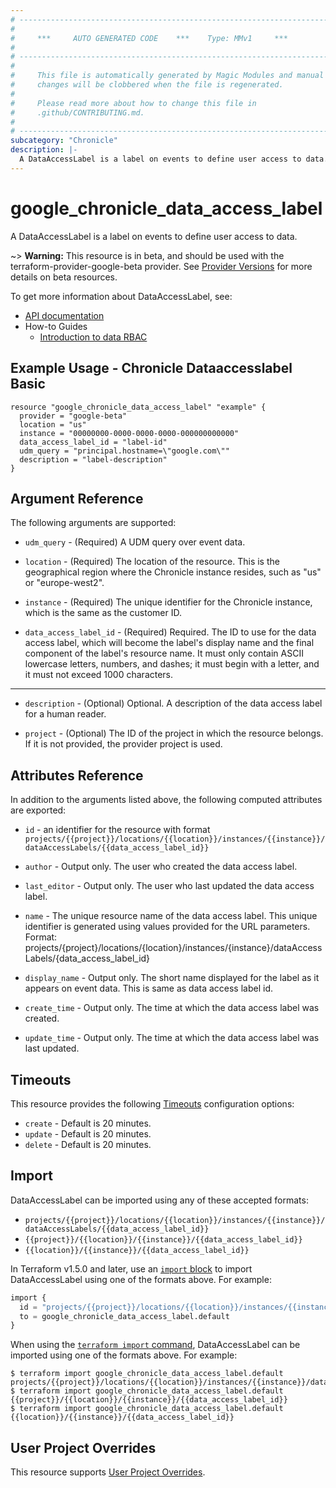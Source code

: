 ```yaml
---
# ----------------------------------------------------------------------------
#
#     ***     AUTO GENERATED CODE    ***    Type: MMv1     ***
#
# ----------------------------------------------------------------------------
#
#     This file is automatically generated by Magic Modules and manual
#     changes will be clobbered when the file is regenerated.
#
#     Please read more about how to change this file in
#     .github/CONTRIBUTING.md.
#
# ----------------------------------------------------------------------------
subcategory: "Chronicle"
description: |-
  A DataAccessLabel is a label on events to define user access to data.
---
```


# google_chronicle_data_access_label

A DataAccessLabel is a label on events to define user access to data.

~> **Warning:** This resource is in beta, and should be used with the terraform-provider-google-beta provider.
See [Provider Versions](https://terraform.io/docs/providers/google/guides/provider_versions.html) for more details on beta resources.

To get more information about DataAccessLabel, see:

* [API documentation](https://cloud.google.com/chronicle/docs/reference/rest/v1alpha/projects.locations.instances.dataAccessLabels)
* How-to Guides
    * [Introduction to data RBAC](https://cloud.google.com/chronicle/docs/onboard/onboard-datarbac)

## Example Usage - Chronicle Dataaccesslabel Basic


```hcl
resource "google_chronicle_data_access_label" "example" {
  provider = "google-beta"
  location = "us" 
  instance = "00000000-0000-0000-0000-000000000000"
  data_access_label_id = "label-id"
  udm_query = "principal.hostname=\"google.com\""
  description = "label-description"
}
```

## Argument Reference

The following arguments are supported:


* `udm_query` -
  (Required)
  A UDM query over event data.

* `location` -
  (Required)
  The location of the resource. This is the geographical region where the Chronicle instance resides, such as "us" or "europe-west2".

* `instance` -
  (Required)
  The unique identifier for the Chronicle instance, which is the same as the customer ID.

* `data_access_label_id` -
  (Required)
  Required. The ID to use for the data access label, which will become the label's
  display name and the final component of the label's resource name. It must
  only contain ASCII lowercase letters, numbers, and dashes; it must begin
  with a letter, and it must not exceed 1000 characters.


- - -


* `description` -
  (Optional)
  Optional. A description of the data access label for a human reader.

* `project` - (Optional) The ID of the project in which the resource belongs.
    If it is not provided, the provider project is used.


## Attributes Reference

In addition to the arguments listed above, the following computed attributes are exported:

* `id` - an identifier for the resource with format `projects/{{project}}/locations/{{location}}/instances/{{instance}}/dataAccessLabels/{{data_access_label_id}}`

* `author` -
  Output only. The user who created the data access label.

* `last_editor` -
  Output only. The user who last updated the data access label.

* `name` -
  The unique resource name of the data access label. This unique identifier is generated using values provided for the URL parameters.
  Format:
  projects/{project}/locations/{location}/instances/{instance}/dataAccessLabels/{data_access_label_id}

* `display_name` -
  Output only. The short name displayed for the label as it appears on event data. This is same as data access label id.

* `create_time` -
  Output only. The time at which the data access label was created.

* `update_time` -
  Output only. The time at which the data access label was last updated.


## Timeouts

This resource provides the following
[Timeouts](https://developer.hashicorp.com/terraform/plugin/sdkv2/resources/retries-and-customizable-timeouts) configuration options:

- `create` - Default is 20 minutes.
- `update` - Default is 20 minutes.
- `delete` - Default is 20 minutes.

## Import


DataAccessLabel can be imported using any of these accepted formats:

* `projects/{{project}}/locations/{{location}}/instances/{{instance}}/dataAccessLabels/{{data_access_label_id}}`
* `{{project}}/{{location}}/{{instance}}/{{data_access_label_id}}`
* `{{location}}/{{instance}}/{{data_access_label_id}}`


In Terraform v1.5.0 and later, use an [`import` block](https://developer.hashicorp.com/terraform/language/import) to import DataAccessLabel using one of the formats above. For example:

```tf
import {
  id = "projects/{{project}}/locations/{{location}}/instances/{{instance}}/dataAccessLabels/{{data_access_label_id}}"
  to = google_chronicle_data_access_label.default
}
```

When using the [`terraform import` command](https://developer.hashicorp.com/terraform/cli/commands/import), DataAccessLabel can be imported using one of the formats above. For example:

```
$ terraform import google_chronicle_data_access_label.default projects/{{project}}/locations/{{location}}/instances/{{instance}}/dataAccessLabels/{{data_access_label_id}}
$ terraform import google_chronicle_data_access_label.default {{project}}/{{location}}/{{instance}}/{{data_access_label_id}}
$ terraform import google_chronicle_data_access_label.default {{location}}/{{instance}}/{{data_access_label_id}}
```

## User Project Overrides

This resource supports [User Project Overrides](https://registry.terraform.io/providers/hashicorp/google/latest/docs/guides/provider_reference#user_project_override).

